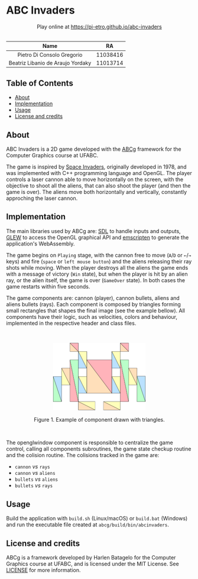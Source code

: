 # ABC Invaders

<div align="center">
    Play online at <a href="https://pi-etro.github.io/abc-invaders">https://pi-etro.github.io/abc-invaders</a>
</div>
<br>

|            Name                   |    RA    |
|:---------------------------------:|:--------:|
| Pietro Di Consolo Gregorio        | 11038416 |
| Beatriz Libanio de Araujo Yordaky | 11013714 |

## Table of Contents

* [About](#about)
* [Implementation](#implementation)
* [Usage](#usage)
* [License and credits](#license-and-credits)

## About

ABC Invaders is a 2D game developed with the [ABCg](https://github.com/hbatagelo/abcg) framework for the Computer Graphics course at UFABC.

The game is inspired by [Space Invaders](https://en.wikipedia.org/wiki/Space_Invaders), originally developed in 1978, and was implemented with C++ programming language and OpenGL. The player controls a laser cannon able to move horizontally on the screen, with the objective to shoot all the aliens, that can also shoot the player (and then the game is over). The aliens move both horizontally and vertically, constantly approching the laser cannon.

## Implementation

The main libraries used by ABCg are: [SDL](https://www.libsdl.org/) to handle inputs and outputs, [GLEW](http://glew.sourceforge.net/) to access the OpenGL graphical API and [emscripten](https://emscripten.org/) to generate the application's WebAssembly.

The game begins on `Playing` stage, with the cannon free to move (`A`/`D` or `←`/`→` keys) and fire (`space` or `left mouse button`) and the aliens releasing their ray shots while moving. When the player destroys all the aliens the game ends with a message of victory (`Win` state), but when the player is hit by an alien ray, or the alien itself, the game is over (`GameOver` state). In both cases the game restarts within five seconds.

The game components are: cannon (player), cannon bullets, aliens and aliens bullets (rays). Each component is composed by triangles forming small rectangles that shapes the final image (see the example bellow). All components have their logic, such as velocities, colors and behaviour, implemented in the respective header and class files.

<br>
<p align="center">
  <img width="250" src="https://raw.githubusercontent.com/pi-etro/abc-invaders/main/img/component_example.svg">
</p>
<p align="center">Figure 1. Example of component drawn with triangles.</p>
<br>

The openglwindow component is responsible to centralize the game control, calling all components subroutines, the game state checkup routine and the colision routine. The colisions tracked in the game are:

- `cannon` _vs_ `rays`
- `cannon` _vs_ `aliens`
- `bullets` _vs_ `aliens`
- `bullets` _vs_ `rays`

## Usage

Build the application with `build.sh` (Linux/macOS) or `build.bat` (Windows) and run the executable file created at `abcg/build/bin/abcinvaders`.

## License and credits

ABCg is a framework developed by Harlen Batagelo for the Computer Graphics course at UFABC, and is licensed under the MIT License. See [LICENSE](https://github.com/hbatagelo/abcg/blob/main/LICENSE) for more information.
